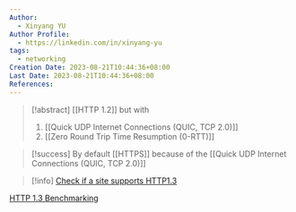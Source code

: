 ```yaml
---
Author:
  - Xinyang YU
Author Profile:
  - https://linkedin.com/in/xinyang-yu
tags:
  - networking
Creation Date: 2023-08-21T10:44:36+08:00
Last Date: 2023-08-21T10:44:36+08:00
References:
---
```


>[!abstract] [[HTTP 1.2]] but with
>1. [[Quick UDP Internet Connections (QUIC, TCP 2.0)]]
>2. [[Zero Round Trip Time Resumption (0-RTT)]]

>[!success] By default [[HTTPS]] because of the [[Quick UDP Internet Connections (QUIC, TCP 2.0)]] 

>[!info] [Check if a site supports HTTP1.3](https://http3check.net/)

[HTTP 1.3 Benchmarking](https://requestmetrics.com/web-performance/http3-is-fast/)